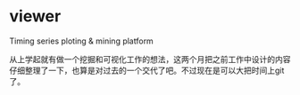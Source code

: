 # viewer
Timing series ploting &amp; mining platform

从上学起就有做一个挖掘和可视化工作的想法，这两个月把之前工作中设计的内容仔细整理了一下，也算是对过去的一个交代了吧。不过现在是可以大把时间上git了。
